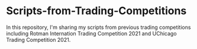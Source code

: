 # Scripts-from-Trading-Competitions
In this repository, I'm sharing my scripts from previous trading competitions including Rotman Internation Trading Competition 2021 and UChicago Trading Competition 2021.
